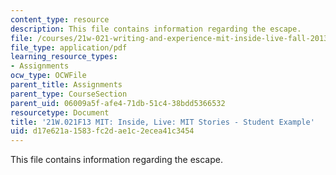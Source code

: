 ```yaml
---
content_type: resource
description: This file contains information regarding the escape.
file: /courses/21w-021-writing-and-experience-mit-inside-live-fall-2013/d17e621a1583fc2dae1c2ecea41c3454_MIT21W_021F13_TheEscape.pdf
file_type: application/pdf
learning_resource_types:
- Assignments
ocw_type: OCWFile
parent_title: Assignments
parent_type: CourseSection
parent_uid: 06009a5f-afe4-71db-51c4-38bdd5366532
resourcetype: Document
title: '21W.021F13 MIT: Inside, Live: MIT Stories - Student Example'
uid: d17e621a-1583-fc2d-ae1c-2ecea41c3454
---
```

This file contains information regarding the escape.

